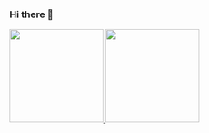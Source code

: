 ### Hi there 👋
<div>
  <a href="https://github.com/leoniCS99">
  <img height="165em" src="https://github-readme-stats.vercel.app/api?username=leoniCS99&show_icons=true&theme=dark&include_all_commits=true&count_private=true"/>
  <img height="165em" src="https://github-readme-stats.vercel.app/api/top-langs/?username=leoniCS99&layout=compact&langs_count=7&theme=dark"/>
</div>
